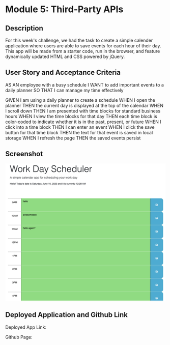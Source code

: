 # Module 5: Third-Party APIs

## Description

For this week's challenge, we had the task to create a simple calender application where users are able to save events for each hour of their day.  This app will be made from a starter code, run in the browser, and feature dynamically updated HTML and CSS powered by jQuery.

## User Story and Acceptance Criteria

AS AN employee with a busy schedule
I WANT to add important events to a daily planner
SO THAT I can manage my time effectively

GIVEN I am using a daily planner to create a schedule
WHEN I open the planner
THEN the current day is displayed at the top of the calendar
WHEN I scroll down
THEN I am presented with time blocks for standard business hours
WHEN I view the time blocks for that day
THEN each time block is color-coded to indicate whether it is in the past, present, or future
WHEN I click into a time block
THEN I can enter an event
WHEN I click the save button for that time block
THEN the text for that event is saved in local storage
WHEN I refresh the page
THEN the saved events persist

## Screenshot

![Mock-Up Screenshot](assets/images/demo.png)

## Deployed Application and Github Link

Deployed App Link: 


Github Page:
